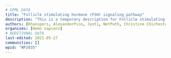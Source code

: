 ```yaml
---
# GPML DATA
title: "Follicle stimulating hormone (FSH) signaling pathway"
description: "This is a temporary description for Follicle stimulating hormone (FSH) signaling pathway"
authors: [Khanspers, AlexanderPico, Jyoti, NetPath, Christine Chichester, MaintBot, MirellaKalafati, DeSl, Egonw, Eweitz, Marvin M2]
organisms: [Homo sapiens]
# ADDITIONAL DATA
last-edited: 2021-05-27
communities: []
wpid: "WP2035"
---
```

